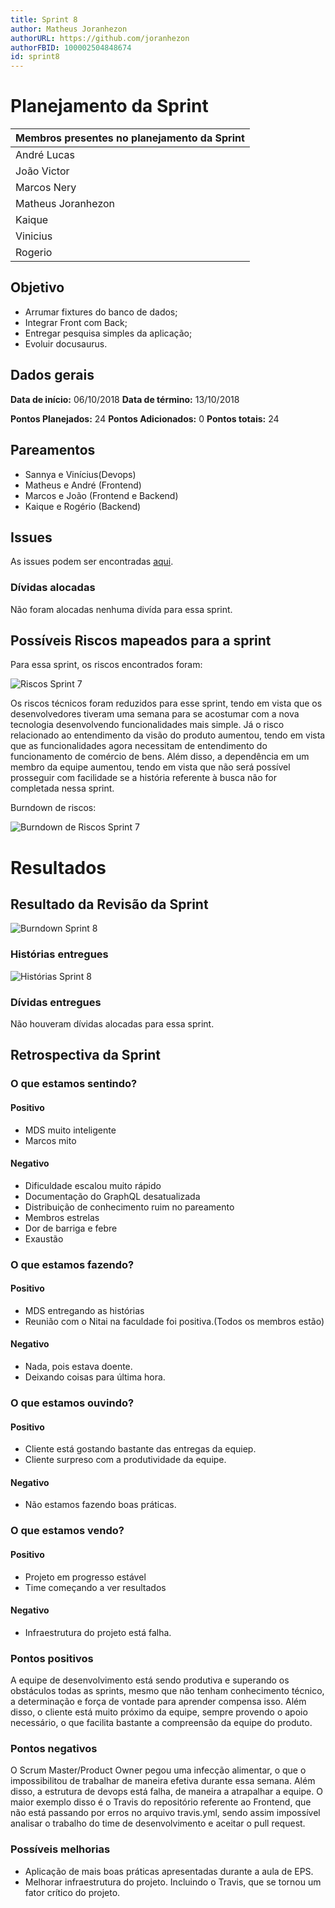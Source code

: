 ```yaml
---
title: Sprint 8
author: Matheus Joranhezon
authorURL: https://github.com/joranhezon
authorFBID: 100002504848674
id: sprint8
---
```


# Planejamento da Sprint

| Membros presentes no planejamento da Sprint  |
|---------------------|
| André Lucas  |
| João Victor  |
| Marcos Nery  |
| Matheus Joranhezon   |
| Kaique   |
| Vinicius   |
| Rogerio |

## Objetivo

- Arrumar fixtures do banco de dados;
- Integrar Front com Back;
- Entregar pesquisa simples da aplicação;
- Evoluir docusaurus.

## Dados gerais

**Data de início:** 06/10/2018
**Data de término:** 13/10/2018

**Pontos Planejados:** 24
**Pontos Adicionados:** 0
**Pontos totais:** 24


## Pareamentos
- Sannya e Vinícius(Devops)
- Matheus e André (Frontend)
- Marcos e João (Frontend e Backend)
- Kaique e Rogério (Backend)


## Issues

As issues podem ser encontradas [aqui](https://github.com/fga-eps-mds/2018.2-ComexStat/milestone/11).


### Dívidas alocadas

Não foram alocadas nenhuma divída para essa sprint.

## Possíveis Riscos mapeados para a sprint

Para essa sprint, os riscos encontrados foram:

![Riscos Sprint 7](https://fga-eps-mds.github.io/2018.2-ComexStat/img/sprints/sprint8/riscos.png)

Os riscos técnicos foram reduzidos para esse sprint, tendo em vista que os desenvolvedores tiveram uma semana para se acostumar com a nova tecnologia desenvolvendo funcionalidades mais simple. Já o risco relacionado ao entendimento da visão do produto aumentou, tendo em vista que as funcionalidades agora necessitam de entendimento do funcionamento de comércio de bens. Além disso, a dependência em um membro da equipe aumentou, tendo em vista que não será possível prosseguir com facilidade se a história referente à busca não for completada nessa sprint.

Burndown de riscos:

![Burndown de Riscos Sprint 7](https://fga-eps-mds.github.io/2018.2-ComexStat/img/sprints/sprint8/burndownriscos.png)


# Resultados


## Resultado da Revisão da Sprint

![Burndown Sprint 8](https://fga-eps-mds.github.io/2018.2-ComexStat/img/sprints/sprint8/burndownsprint8.png)


### Histórias entregues

![Histórias Sprint 8](https://fga-eps-mds.github.io/2018.2-ComexStat/img/sprints/sprint8/entreguessprint8.png)


### Dívidas entregues

Não houveram dívidas alocadas para essa sprint.


## Retrospectiva da Sprint

### O que estamos sentindo?

#### Positivo
- MDS muito inteligente
- Marcos mito

#### Negativo
- Dificuldade escalou muito rápido
- Documentação do GraphQL desatualizada
- Distribuição de conhecimento ruim no pareamento
- Membros estrelas
- Dor de barriga e febre
- Exaustão

### O que estamos fazendo?

#### Positivo
- MDS entregando as histórias
- Reunião com o Nitai na faculdade foi positiva.(Todos os membros estão)

#### Negativo
- Nada, pois estava doente.
- Deixando coisas para última hora.

### O que estamos ouvindo?

#### Positivo
- Cliente está gostando bastante das entregas da equiep.
- Cliente surpreso com a produtividade da equipe.

#### Negativo
- Não estamos fazendo boas práticas.



### O que estamos vendo?

#### Positivo
- Projeto em progresso estável
- Time começando a ver resultados

#### Negativo
- Infraestrutura do projeto está falha.



### Pontos positivos

A equipe de desenvolvimento está sendo produtiva e superando os obstáculos todas as sprints, mesmo que não tenham conhecimento técnico, a determinação e força de vontade para aprender compensa isso. Além disso, o cliente está muito próximo da equipe, sempre provendo o apoio necessário, o que facilita bastante a compreensão da equipe do produto.


### Pontos negativos

O Scrum Master/Product Owner pegou uma infecção alimentar, o que o impossibilitou de trabalhar de maneira efetiva durante essa semana. Além disso, a estrutura de devops está falha, de maneira a atrapalhar a equipe. O maior exemplo disso é o Travis do repositório referente ao Frontend, que não está passando por erros no arquivo travis.yml, sendo assim impossível analisar o trabalho do time de desenvolvimento e aceitar o pull request.

### Possíveis melhorias

- Aplicação de mais boas práticas apresentadas durante a aula de EPS.
- Melhorar infraestrutura do projeto. Incluindo o Travis, que se tornou um fator crítico do projeto.
